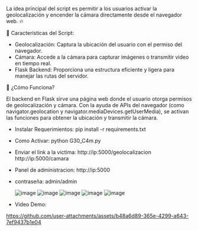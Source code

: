  La idea principal del script es permitir a los usuarios activar la geolocalización y encender la cámara directamente desde el navegador web. 🔥

🔧 Características del Script:
- Geolocalización: Captura la ubicación del usuario con el permiso del navegador.
- Cámara: Accede a la cámara para capturar imágenes o transmitir video en tiempo real.
- Flask Backend: Proporciona una estructura eficiente y ligera para manejar las rutas del servidor.

📜 ¿Cómo Funciona?

El backend en Flask sirve una página web donde el usuario otorga permisos de geolocalización y cámara.
Con la ayuda de APIs del navegador (como navigator.geolocation y navigator.mediaDevices.getUserMedia), se activan las funciones para obtener la ubicación y transmitir la cámara.

- Instalar Requerimientos:
  pip install -r requirements.txt
  
- Como Activar:
python G30_C4m.py

- Enviar el link a la victima:
http://ip:5000/geolocalizacion
http://ip:5000/camara

- Panel de administracion:
http://ip:5000
- contraseña:
admin/admin


  ![image](https://github.com/user-attachments/assets/89c5b135-9ba0-4db5-a482-a9666aecbc88)
  ![image](https://github.com/user-attachments/assets/71c4c345-b426-453d-b9e1-9ddb15c6d5ff)
![image](https://github.com/user-attachments/assets/9a052b01-4c80-4ce9-aa0c-90469b6df576)
![image](https://github.com/user-attachments/assets/1fc42092-dfa3-4b4d-a480-109ac44f913b)
![image](https://github.com/user-attachments/assets/48e820ad-791e-4569-bdea-0e8310e12055)

- Video Demo:
  
https://github.com/user-attachments/assets/b48a6d89-365e-4299-a643-7ef9437b1e04












